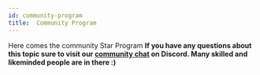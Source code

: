 ```yaml
---
id: community-program
title:  Community Program
---
```


Here comes the community Star Program
**If you have any questions about this topic sure to visit our [community chat](https://discord.com/invite/SSBrzeR) on Discord. Many skilled and likeminded people are in there :)**
